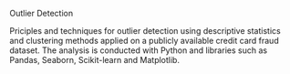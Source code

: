 Outlier Detection

Priciples and techniques for outlier detection using descriptive statistics and clustering methods applied on a publicly available credit card fraud dataset.
The analysis is conducted with Python and libraries such as Pandas, Seaborn, Scikit-learn and Matplotlib.
